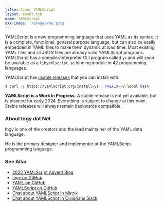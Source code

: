 ```yaml
---
title: About YAMLScript
layout: about.njk
name: YAMLScript
XXX-image: '/images/me.jpeg'
---
```


YAMLScript is a new programming language that uses YAML as its syntax.
It is a complete, functional, general purpose language, but can also be easily
embedded in YAML files to make them dynamic at load time.
Most existing YAML files and all JSON files are already valid YAMLScript
programs.
YAMLScript has a compiler/interpreter CLI program called `ys` and will soon be
available as a `libyamlscript.so` binding module in 42 programming languages.

YAMLScript has [usable releases](https://github.com/yaml/yamlscript/releases)
that you can install with:

```bash
$ curl -s https://yamlscript.org/install-ys | PREFIX=~/.local bash
```

**YAMLScript is a Work In Progress.**
A stable release is not yet available, but is planned for early 2024.
Everything is subject to change at this point.
Stable releases will always remain backwards compatible.


### About Ingy döt Net<a name="ingydotnet"></a>

Ingy is one of the creators and the lead maintainer of the YAML data language.

He is the primary designer and implementor of the YAMLScript programming
language.


### See Also

* [2023 YAMLScript Advent Blog](/posts/advent-2023/index)
* [Ingy on GitHub](https://github.com/ingydotnet)
* [YAML on GitHub](https://github.com/yaml)
* [YAMLScript on GitHub](https://github.com/yaml/yamlscript)
* [Chat about YAMLScript in Matrix](
  https://matrix.to/#/#chat-yamlscript:yaml.io)
* [Chat about YAMLScript in Clojurians Slack](
  https://clojurians.slack.com/archives/C05HQFMTURF)

<p>&nbsp;</p>
<p>&nbsp;</p>
<p>&nbsp;</p>
<p>&nbsp;</p>
